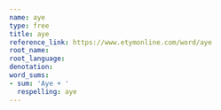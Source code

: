 ```yaml
---
name: aye
type: free
title: aye
reference_link: https://www.etymonline.com/word/aye
root_name: 
root_language: 
denotation: 
word_sums:
- sum: 'Aye + '
  respelling: aye
---
```

